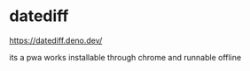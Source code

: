 # datediff

https://datediff.deno.dev/

its a pwa works installable through chrome and runnable offline
